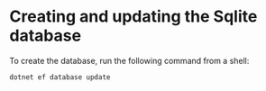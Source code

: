 # Creating and updating the Sqlite database

To create the database, run the following command from a shell:

 ```bash
dotnet ef database update
```